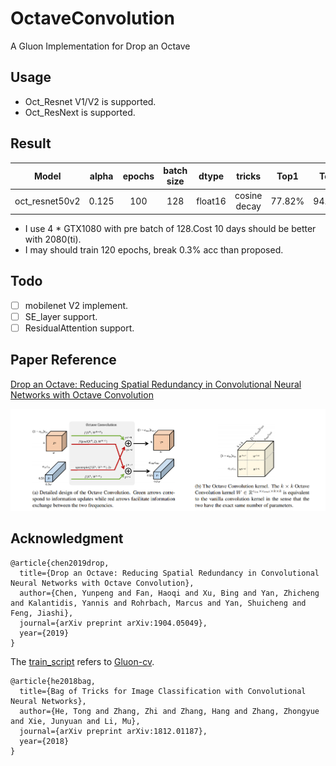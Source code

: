 # OctaveConvolution
A Gluon Implementation for Drop an Octave

## Usage
- Oct_Resnet V1/V2 is supported.
- Oct_ResNext is supported.

## Result

|Model         |alpha|epochs|batch size|dtype  |tricks         |Top1  |Top5  |param|
|:------------:|:---:|:----:|:--------:|:-----:|:-------------:|:----:|:----:|:---:|
|oct_resnet50v2|0.125|100   |128       |float16|cosine decay   |77.82%|94.13%|[GoogleDrive](https://drive.google.com/open?id=1VAvoqg2brpfELbL1RgLaip6w1NUJAK2W)|

- I use 4 * GTX1080 with pre batch of 128.Cost 10 days should be better with 2080(ti). 
- I may should train 120 epochs, break 0.3% acc than proposed.



## Todo
- [ ] mobilenet V2 implement.
- [ ] SE_layer support.
- [ ] ResidualAttention support.

## Paper Reference

[Drop an Octave: Reducing Spatial Redundancy in 
Convolutional Neural Networks with Octave Convolution](https://export.arxiv.org/pdf/1904.05049)

![](img/OctConv.png)


## Acknowledgment
```
@article{chen2019drop,
  title={Drop an Octave: Reducing Spatial Redundancy in Convolutional Neural Networks with Octave Convolution},
  author={Chen, Yunpeng and Fan, Haoqi and Xu, Bing and Yan, Zhicheng and Kalantidis, Yannis and Rohrbach, Marcus and Yan, Shuicheng and Feng, Jiashi},
  journal={arXiv preprint arXiv:1904.05049},
  year={2019}
}
```

The [train_script](train_script.py) refers to [Gluon-cv](https://github.com/dmlc/gluon-cv).

```
@article{he2018bag,
  title={Bag of Tricks for Image Classification with Convolutional Neural Networks},
  author={He, Tong and Zhang, Zhi and Zhang, Hang and Zhang, Zhongyue and Xie, Junyuan and Li, Mu},
  journal={arXiv preprint arXiv:1812.01187},
  year={2018}
}
```